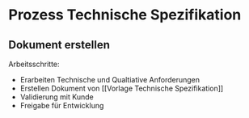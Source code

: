 # Prozess Technische Spezifikation

## Dokument erstellen
Arbeitsschritte:
* Erarbeiten Technische und Qualtiative Anforderungen
* Erstellen Dokument von [[Vorlage Technische Spezifikation]]
* Validierung mit Kunde
* Freigabe für Entwicklung